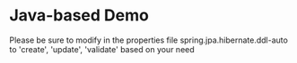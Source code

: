 # Java-based Demo

Please be sure to modify in the properties file spring.jpa.hibernate.ddl-auto	to   'create', 'update', 'validate' based on your need
